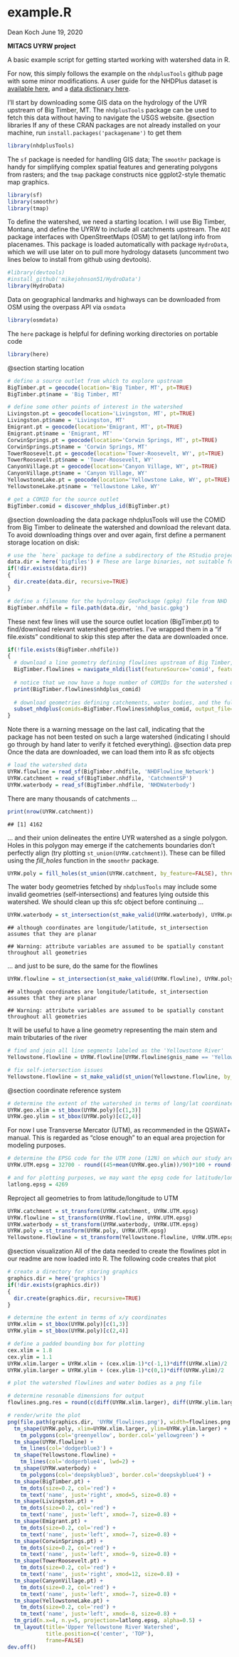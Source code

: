 example.R
================
Dean Koch
June 19, 2020

**MITACS UYRW project**

A basic example script for getting started working with watershed data
in R.

For now, this simply follows the example on the `nhdplusTools` github
page with some minor modifications. A user guide for the NHDPlus dataset
is <a href="https://tinyurl.com/y54rlqja" target="_blank">available
here</a>, and a
<a href="https://tinyurl.com/y54rlqja" target="_blank">data dictionary
here</a>.

I’ll start by downloading some GIS data on the hydrology of the UYR
upstream of Big Timber, MT. The `nhdplusTools` package can be used to
fetch this data without having to navigate the USGS website. @section
libraries If any of these CRAN packages are not already installed on
your machine, run `install.packages('packagename')` to get them

``` r
library(nhdplusTools)
```

The `sf` package is needed for handling GIS data; The `smoothr` package
is handy for simplifying complex spatial features and generating
polygons from rasters; and the `tmap` package constructs nice
ggplot2-style thematic map graphics.

``` r
library(sf)
library(smoothr)
library(tmap)
```

To define the watershed, we need a starting location. I will use Big
Timber, Montana, and define the UYRW to include all catchments upstream.
The `AOI` package interfaces with OpenStreetMaps (OSM) to get lat/long
info from placenames. This package is loaded automatically with package
`HydroData`, which we will use later on to pull more hydrology datasets
(uncomment two lines below to install from github using devtools).

``` r
#library(devtools)
#install_github('mikejohnson51/HydroData')
library(HydroData)
```

Data on geographical landmarks and highways can be downloaded from OSM
using the overpass API via `osmdata`

``` r
library(osmdata)
```

The `here` package is helpful for defining working directories on
portable code

``` r
library(here)
```

@section starting location

``` r
# define a source outlet from which to explore upstream 
BigTimber.pt = geocode(location='Big Timber, MT', pt=TRUE)
BigTimber.pt$name = 'Big Timber, MT'

# define some other points of interest in the watershed
Livingston.pt = geocode(location='Livingston, MT', pt=TRUE)
Livingston.pt$name = 'Livingston, MT'
Emigrant.pt = geocode(location='Emigrant, MT', pt=TRUE)
Emigrant.pt$name = 'Emigrant, MT'
CorwinSprings.pt = geocode(location='Corwin Springs, MT', pt=TRUE)
CorwinSprings.pt$name = 'Corwin Springs, MT'
TowerRoosevelt.pt = geocode(location='Tower-Roosevelt, WY', pt=TRUE) 
TowerRoosevelt.pt$name = 'Tower-Roosevelt, WY'
CanyonVillage.pt = geocode(location='Canyon Village, WY', pt=TRUE) 
CanyonVillage.pt$name = 'Canyon Village, WY'
YellowstoneLake.pt = geocode(location='Yellowstone Lake, WY', pt=TRUE) 
YellowstoneLake.pt$name = 'Yellowstone Lake, WY'

# get a COMID for the source outlet
BigTimber.comid = discover_nhdplus_id(BigTimber.pt)
```

@section downloading the data package nhdplusTools will use the COMID
from Big Timber to delineate the watershed and download the relevant
data. To avoid downloading things over and over again, first define a
permanent storage location on disk:

``` r
# use the `here` package to define a subdirectory of the RStudio project folder, and create it as needed
data.dir = here('bigfiles') # These are large binaries, not suitable for git
if(!dir.exists(data.dir))
{
  dir.create(data.dir, recursive=TRUE)
}

# define a filename for the hydrology GeoPackage (gpkg) file from NHD
BigTimber.nhdfile = file.path(data.dir, 'nhd_basic.gpkg')
```

These next few lines will use the source outlet location (BigTimber.pt)
to find/download relevant watershed geometries. I’ve wrapped them in a
“if file.exists” conditional to skip this step after the data are
downloaded once.

``` r
if(!file.exists(BigTimber.nhdfile))
{
  # download a line geometry defining flowlines upstream of Big Timber, MT
  BigTimber.flowlines = navigate_nldi(list(featureSource='comid', featureID=BigTimber.comid), mode='upstreamTributaries', data_source = '')
  
  # notice that we now have a huge number of COMIDs for the watershed upstream of Big Timber
  print(BigTimber.flowlines$nhdplus_comid)
  
  # download geometries defining catchements, water bodies, and the full flowline network
  subset_nhdplus(comids=BigTimber.flowlines$nhdplus_comid, output_file=BigTimber.nhdfile, nhdplus_data='download')
}
```

Note there is a warning message on the last call, indicating that the
package has not been tested on such a large watershed (indicating I
should go through by hand later to verify it fetched everything).
@section data prep Once the data are downloaded, we can load them into R
as sfc objects

``` r
# load the watershed data
UYRW.flowline = read_sf(BigTimber.nhdfile, 'NHDFlowline_Network')
UYRW.catchment = read_sf(BigTimber.nhdfile, 'CatchmentSP')
UYRW.waterbody = read_sf(BigTimber.nhdfile, 'NHDWaterbody')
```

There are many thousands of catchments …

``` r
print(nrow(UYRW.catchment))
```

    ## [1] 4162

… and their union delineates the entire UYR watershed as a single
polygon. Holes in this polygon may emerge if the catchements boundaries
don’t perfectly align (try plotting `st_union(UYRW.catchment)`). These
can be filled using the *fill\_holes* function in the `smoothr` package.

``` r
UYRW.poly = fill_holes(st_union(UYRW.catchment, by_feature=FALSE), threshold=1e6)
```

The water body geometries fetched by `nhdplusTools` may include some
invalid geometries (self-intersections) and features lying outside this
watershed. We should clean up this sfc object before continuing …

``` r
UYRW.waterbody = st_intersection(st_make_valid(UYRW.waterbody), UYRW.poly)
```

    ## although coordinates are longitude/latitude, st_intersection assumes that they are planar

    ## Warning: attribute variables are assumed to be spatially constant throughout all geometries

… and just to be sure, do the same for the flowlines

``` r
UYRW.flowline = st_intersection(st_make_valid(UYRW.flowline), UYRW.poly)
```

    ## although coordinates are longitude/latitude, st_intersection assumes that they are planar

    ## Warning: attribute variables are assumed to be spatially constant throughout all geometries

It will be useful to have a line geometry representing the main stem and
main tributaries of the river

``` r
# find and join all line segments labeled as the 'Yellowstone River'
Yellowstone.flowline = UYRW.flowline[UYRW.flowline$gnis_name == 'Yellowstone River',]

# fix self-intersection issues
Yellowstone.flowline = st_make_valid(st_union(Yellowstone.flowline, by_feature=FALSE))
```

@section coordinate reference system

``` r
# determine the extent of the watershed in terms of long/lat coordinates
UYRW.geo.xlim = st_bbox(UYRW.poly)[c(1,3)]
UYRW.geo.ylim = st_bbox(UYRW.poly)[c(2,4)]
```

For now I use Transverse Mercator (UTM), as recommended in the QSWAT+
manual. This is regarded as “close enough” to an equal area projection
for modeling purposes.

``` r
# determine the EPSG code for the UTM zone (12N) on which our study area is centred
UYRW.UTM.epsg = 32700 - round((45+mean(UYRW.geo.ylim))/90)*100 + round((183+mean(UYRW.geo.xlim))/6)

# and for plotting purposes, we may want the epsg code for latitude/longitude
latlong.epsg = 4269
```

Reproject all geometries to from latitude/longitude to UTM

``` r
UYRW.catchment = st_transform(UYRW.catchment, UYRW.UTM.epsg)
UYRW.flowline = st_transform(UYRW.flowline, UYRW.UTM.epsg)
UYRW.waterbody = st_transform(UYRW.waterbody, UYRW.UTM.epsg)
UYRW.poly = st_transform(UYRW.poly, UYRW.UTM.epsg)
Yellowstone.flowline = st_transform(Yellowstone.flowline, UYRW.UTM.epsg)
```

@section visualization All of the data needed to create the flowlines
plot in our readme are now loaded into R. The following code creates
that plot

``` r
# create a directory for storing graphics
graphics.dir = here('graphics')
if(!dir.exists(graphics.dir))
{
  dir.create(graphics.dir, recursive=TRUE)
}

# determine the extent in terms of x/y coordinates
UYRW.xlim = st_bbox(UYRW.poly)[c(1,3)]
UYRW.ylim = st_bbox(UYRW.poly)[c(2,4)]

# define a padded bounding box for plotting
cex.xlim = 1.8
cex.ylim = 1.1
UYRW.xlim.larger = UYRW.xlim + (cex.xlim-1)*c(-1,1)*diff(UYRW.xlim)/2
UYRW.ylim.larger = UYRW.ylim + (cex.ylim-1)*c(0,1)*diff(UYRW.ylim)/2

# plot the watershed flowlines and water bodies as a png file
```

``` r
# determine resonable dimensions for output
flowlines.png.res = round(c(diff(UYRW.xlim.larger), diff(UYRW.ylim.larger))/100)

# render/write the plot
png(file.path(graphics.dir, 'UYRW_flowlines.png'), width=flowlines.png.res[1], height=flowlines.png.res[2], pointsize=56)
  tm_shape(UYRW.poly, xlim=UYRW.xlim.larger, ylim=UYRW.ylim.larger) + 
    tm_polygons(col='greenyellow', border.col='yellowgreen') +
  tm_shape(UYRW.flowline) +
    tm_lines(col='dodgerblue3') +
  tm_shape(Yellowstone.flowline) +
    tm_lines(col='dodgerblue4', lwd=2) +
  tm_shape(UYRW.waterbody) + 
    tm_polygons(col='deepskyblue3', border.col='deepskyblue4') +
  tm_shape(BigTimber.pt) +   
    tm_dots(size=0.2, col='red') +
    tm_text('name', just='right', xmod=5, size=0.8) +
  tm_shape(Livingston.pt) +   
    tm_dots(size=0.2, col='red') +
    tm_text('name', just='left', xmod=-7, size=0.8) +
  tm_shape(Emigrant.pt) +   
    tm_dots(size=0.2, col='red') +
    tm_text('name', just='left', xmod=-7, size=0.8) +
  tm_shape(CorwinSprings.pt) +   
    tm_dots(size=0.2, col='red') +
    tm_text('name', just='left', xmod=-9, size=0.8) +
  tm_shape(TowerRoosevelt.pt) +   
    tm_dots(size=0.2, col='red') +
    tm_text('name', just='right', xmod=12, size=0.8) +
  tm_shape(CanyonVillage.pt) +   
    tm_dots(size=0.2, col='red') +
    tm_text('name', just='left', xmod=-7, size=0.8) +
  tm_shape(YellowstoneLake.pt) +   
    tm_dots(size=0.2, col='red') +
    tm_text('name', just='left', xmod=-8, size=0.8) +
  tm_grid(n.x=4, n.y=5, projection=latlong.epsg, alpha=0.5) +
  tm_layout(title='Upper Yellowstone River Watershed',
            title.position=c('center', 'TOP'),
            frame=FALSE) 
dev.off()
```
